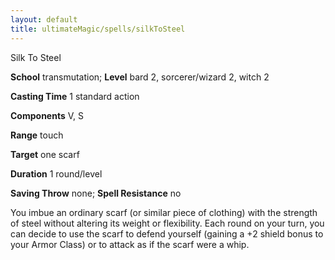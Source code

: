 ```yaml
---
layout: default
title: ultimateMagic/spells/silkToSteel
---
```

Silk To Steel

**School** transmutation; **Level** bard 2, sorcerer/wizard 2, witch 2

**Casting Time** 1 standard action

**Components** V, S

**Range** touch

**Target** one scarf

**Duration** 1 round/level

**Saving Throw** none; **Spell Resistance** no

You imbue an ordinary scarf (or similar piece of clothing) with the strength of steel without altering its weight or flexibility. Each round on your turn, you can decide to use the scarf to defend yourself (gaining a +2 shield bonus to your Armor Class) or to attack as if the scarf were a whip.

